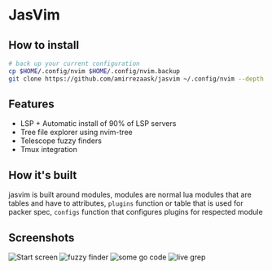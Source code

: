 # JasVim

## How to install
```bash
# back up your current configuration
cp $HOME/.config/nvim $HOME/.config/nvim.backup
git clone https://github.com/amirrezaask/jasvim ~/.config/nvim --depth 1
```

## Features
- LSP + Automatic install of 90% of LSP servers
- Tree file explorer using nvim-tree
- Telescope fuzzy finders
- Tmux integration

## How it's built
jasvim is built around modules,
modules are normal lua modules that are tables
and have to attributes, `plugins` function or table that is used for packer spec, `configs` function 
that configures plugins for respected module

## Screenshots
![Start screen](https://raw.github.com/amirrezaask/jasvim/master/screenshots/0.png)
![fuzzy finder](https://raw.github.com/amirrezaask/jasvim/master/screenshots/1.png)
![some go code](https://raw.github.com/amirrezaask/jasvim/master/screenshots/2.png)
![live grep](https://raw.github.com/amirrezaask/jasvim/master/screenshots/3.png)

